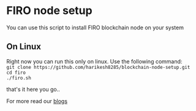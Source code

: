 # FIRO node setup

You can use this script to install FIRO blockchain node on your system

## On Linux

Right now you can run this only on linux. Use the following command:<br/>
`git clone https://github.com/harikesh8285/blockchain-node-setup.git`<br/>
`cd firo`<br/>
`./firo.sh`


that's it here you go.. 


For more read our [blogs](https://deployeed.com/blogs)

